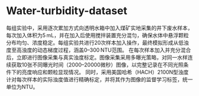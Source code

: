 # Water-turbidity-dataset
每组实验中，采用逐次累加方式向透明水箱中加入煤矿实地采集的井下废水样本，每次加入体积为5 mL，并在加入后使用搅拌装置充分混匀，确保水体中悬浮颗粒分布均匀、浓度稳定。每组实验共进行20次样本加入操作，最终模拟形成从低浊度至高浊度的动态梯度过程，涵盖0–300 NTU范围。 在每次样本加入并充分混合后，立即进行图像采集与真实浊度标定。图像采集采用多曝光策略，对同一水样连续获取10张不同曝光时间（2000–20000微秒）图像，以完整记录在不同光照条件下的亮度响应和颗粒显现情况。 同时，采用美国哈希（HACH）2100N型浊度计对每次样本的实际浊度值进行精确标定，并将其作为图像的监督学习标签，统一单位为NTU。
